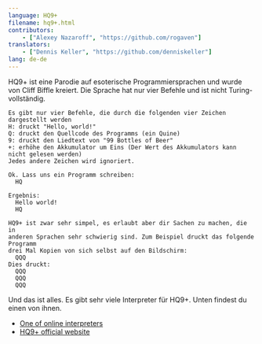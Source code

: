 ```yaml
---
language: HQ9+
filename: hq9+.html
contributors:
    - ["Alexey Nazaroff", "https://github.com/rogaven"]
translators:
    - ["Dennis Keller", "https://github.com/denniskeller"]
lang: de-de
---
```


HQ9+ ist eine Parodie auf esoterische Programmiersprachen und wurde von Cliff Biffle kreiert.
Die Sprache hat nur vier Befehle und ist nicht Turing-vollständig.

```
Es gibt nur vier Befehle, die durch die folgenden vier Zeichen dargestellt werden
H: druckt "Hello, world!"
Q: druckt den Quellcode des Programms (ein Quine)
9: druckt den Liedtext von "99 Bottles of Beer"
+: erhöhe den Akkumulator um Eins (Der Wert des Akkumulators kann nicht gelesen werden)
Jedes andere Zeichen wird ignoriert.

Ok. Lass uns ein Programm schreiben:
  HQ

Ergebnis:
  Hello world!
  HQ

HQ9+ ist zwar sehr simpel, es erlaubt aber dir Sachen zu machen, die in
anderen Sprachen sehr schwierig sind. Zum Beispiel druckt das folgende Programm
drei Mal Kopien von sich selbst auf den Bildschirm:
  QQQ
Dies druckt:
  QQQ
  QQQ
  QQQ
```

Und das ist alles. Es gibt sehr viele Interpreter für HQ9+.
Unten findest du einen von ihnen.

+ [One of online interpreters](https://almnet.de/esolang/hq9plus.php)
+ [HQ9+ official website](http://cliffle.com/esoterica/hq9plus.html)

